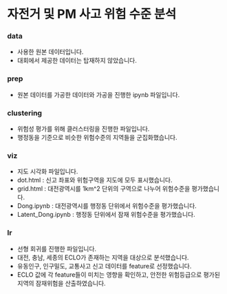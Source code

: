 # 자전거 및 PM 사고 위험 수준 분석

### data

- 사용한 원본 데이터입니다.
- 대회에서 제공한 데이터는 탑재하지 않았습니다.

### prep

- 원본 데이터를 가공한 데이터와 가공을 진행한 ipynb 파일입니다.

### clustering

- 위험성 평가를 위해 클러스터링을 진행한 파일입니다.
- 행정동을 기준으로 비슷한 위험수준의 지역들을 군집화했습니다.

### viz

- 지도 시각화 파일입니다.
- dot.html : 신고 좌표와 위험구역을 지도에 모두 표시했습니다.
- grid.html : 대전광역시를 1km^2 단위의 구역으로 나누어 위험수준을 평가했습니다.
- Dong.ipynb : 대전광역시를 행정동 단위에서 위험수준을 평가했습니다.
- Latent_Dong.ipynb : 행정동 단위에서 잠재 위험수준을 평가했습니다.

### lr

- 선형 회귀를 진행한 파일입니다.
- 대전, 충남, 세종의 ECLO가 존재하는 지역을 대상으로 분석했습니다.
- 유동인구, 인구밀도, 교통사고 신고 데이터를 feature로 선정했습니다.
- ECLO 값에 각 feature들이 미치는 영향을 확인하고, 안전한 위험등급으로 평가된 지역의 잠재위험을 산출하였습니다.
